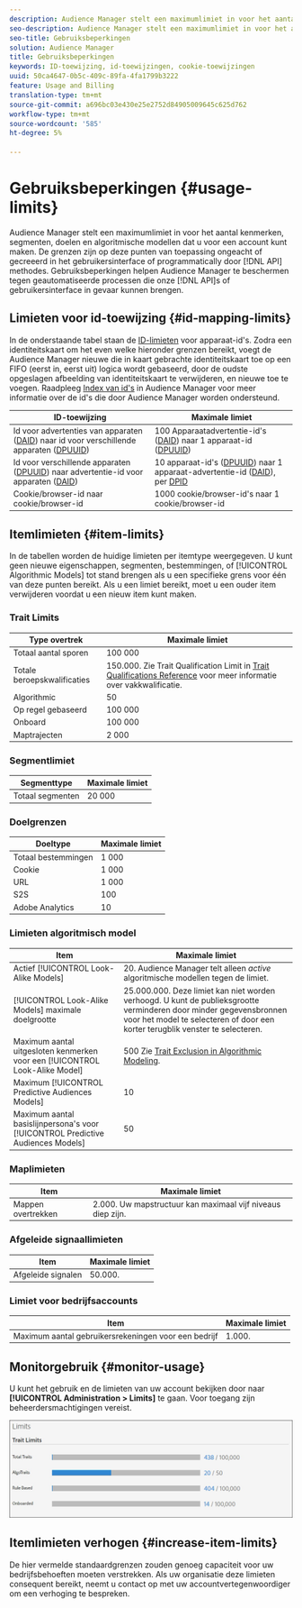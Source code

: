 ```yaml
---
description: Audience Manager stelt een maximumlimiet in voor het aantal kenmerken, segmenten, doelen en algoritmische modellen dat u voor een account kunt maken. De beperkingen zijn op deze punten van toepassing ongeacht of gecreeerd in het gebruikersinterface of programmatically door API methodes. Beperkingen van het gebruik helpen Audience Manager te beschermen tegen geautomatiseerde processen die onze API's of gebruikersinterface in gevaar kunnen brengen.
seo-description: Audience Manager stelt een maximumlimiet in voor het aantal kenmerken, segmenten, doelen en algoritmische modellen dat u voor een account kunt maken. De beperkingen zijn op deze punten van toepassing ongeacht of gecreeerd in het gebruikersinterface of programmatically door API methodes. Beperkingen van het gebruik helpen Audience Manager te beschermen tegen geautomatiseerde processen die onze API's of gebruikersinterface in gevaar kunnen brengen.
seo-title: Gebruiksbeperkingen
solution: Audience Manager
title: Gebruiksbeperkingen
keywords: ID-toewijzing, id-toewijzingen, cookie-toewijzingen
uuid: 50ca4647-0b5c-409c-89fa-4fa1799b3222
feature: Usage and Billing
translation-type: tm+mt
source-git-commit: a696bc03e430e25e2752d84905009645c625d762
workflow-type: tm+mt
source-wordcount: '585'
ht-degree: 5%

---
```



# Gebruiksbeperkingen {#usage-limits}

Audience Manager stelt een maximumlimiet in voor het aantal kenmerken, segmenten, doelen en algoritmische modellen dat u voor een account kunt maken. De grenzen zijn op deze punten van toepassing ongeacht of gecreeerd in het gebruikersinterface of programmatically door [!DNL API] methodes. Gebruiksbeperkingen helpen Audience Manager te beschermen tegen geautomatiseerde processen die onze [!DNL API]s of gebruikersinterface in gevaar kunnen brengen.

## Limieten voor id-toewijzing {#id-mapping-limits}

In de onderstaande tabel staan de [ID-limieten](../../integration/sending-audience-data/batch-data-transfer-explained/id-sync-http.md) voor apparaat-id&#39;s. Zodra een identiteitskaart om het even welke hieronder grenzen bereikt, voegt de Audience Manager nieuwe die in kaart gebrachte identiteitskaart toe op een FIFO (eerst in, eerst uit) logica wordt gebaseerd, door de oudste opgeslagen afbeelding van identiteitskaart te verwijderen, en nieuwe toe te voegen. Raadpleeg [Index van id&#39;s](../../reference/ids-in-aam.md) in Audience Manager voor meer informatie over de id&#39;s die door Audience Manager worden ondersteund.

| ID-toewijzing | Maximale limiet |
|-----------|-------------- |
| Id voor advertenties van apparaten ([DAID](../../reference/ids-in-aam.md)) naar id voor verschillende apparaten ([DPUUID](../../reference/ids-in-aam.md)) | 100 Apparaatadvertentie-id&#39;s ([DAID](../../reference/ids-in-aam.md)) naar 1 apparaat-id ([DPUUID](../../reference/ids-in-aam.md)) |
| Id voor verschillende apparaten ([DPUUID](../../reference/ids-in-aam.md)) naar advertentie-id voor apparaten ([DAID](../../reference/ids-in-aam.md)) | 10 apparaat-id&#39;s ([DPUUID](../../reference/ids-in-aam.md)) naar 1 apparaat-advertentie-id ([DAID](../../reference/ids-in-aam.md)), per [DPID](../../reference/ids-in-aam.md) |
| Cookie/browser-id naar cookie/browser-id | 1000 cookie/browser-id&#39;s naar 1 cookie/browser-id |

## Itemlimieten {#item-limits}

In de tabellen worden de huidige limieten per itemtype weergegeven. U kunt geen nieuwe eigenschappen, segmenten, bestemmingen, of [!UICONTROL Algorithmic Models] tot stand brengen als u een specifieke grens voor één van deze punten bereikt. Als u een limiet bereikt, moet u een ouder item verwijderen voordat u een nieuw item kunt maken.

### Trait Limits

| Type overtrek | Maximale limiet |
| -------------------------- | ------------------------------------- |
| Totaal aantal sporen | 100 000 |
| Totale beroepskwalificaties | 150.000. Zie Trait Qualification Limit in [Trait Qualifications Reference](/help/using/features/traits/trait-and-segment-qualification-reference.md#trait-qualification-limit) voor meer informatie over vakkwalificatie. |
| Algorithmic | 50 |
| Op regel gebaseerd | 100 000 |
| Onboard | 100 000 |
| Maptrajecten | 2 000 |

### Segmentlimiet

| Segmenttype | Maximale limiet |
| -------------- | ------------- |
| Totaal segmenten | 20 000 |

### Doelgrenzen

| Doeltype | Maximale limiet |
| ------------------ | ------------- |
| Totaal bestemmingen | 1 000 |
| Cookie | 1 000 |
| URL | 1 000 |
| S2S | 100 |
| Adobe Analytics | 10 |

### Limieten algoritmisch model

| Item | Maximale limiet |
| -------- | ----- |
| Actief [!UICONTROL Look-Alike Models] | 20. Audience Manager telt alleen *active* algoritmische modellen tegen de limiet. |
| [!UICONTROL Look-Alike Models] maximale doelgrootte | 25.000.000.  Deze limiet kan niet worden verhoogd. U kunt de publieksgrootte verminderen door minder gegevensbronnen voor het model te selecteren of door een korter terugblik venster te selecteren. |
| Maximum aantal uitgesloten kenmerken voor een [!UICONTROL Look-Alike Model] | 500 Zie [Trait Exclusion in Algorithmic Modeling](/help/using/features/algorithmic-models/trait-exclusion-algo-models.md). |
| Maximum [!UICONTROL Predictive Audiences Models] | 10 |
| Maximum aantal basislijnpersona&#39;s voor [!UICONTROL Predictive Audiences Models] | 50 |

### Maplimieten

| Item | Maximale limiet |
| ------------- | ------------------ |
| Mappen overtrekken | 2.000.  Uw mapstructuur kan maximaal vijf niveaus diep zijn. |

### Afgeleide signaallimieten

| Item | Maximale limiet |
| --------------- | ------------- |
| Afgeleide signalen | 50.000. |

### Limiet voor bedrijfsaccounts

| Item | Maximale limiet |
| ----------- | ------------- |
| Maximum aantal gebruikersrekeningen voor een bedrijf | 1.000. |

## Monitorgebruik {#monitor-usage}

U kunt het gebruik en de limieten van uw account bekijken door naar **[!UICONTROL Administration > Limits]** te gaan. Voor toegang zijn beheerdersmachtigingen vereist.

![gebruikslimieten afbeelding](assets/usage-limits.png)

## Itemlimieten verhogen {#increase-item-limits}

De hier vermelde standaardgrenzen zouden genoeg capaciteit voor uw bedrijfsbehoeften moeten verstrekken. Als uw organisatie deze limieten consequent bereikt, neemt u contact op met uw accountvertegenwoordiger om een verhoging te bespreken.